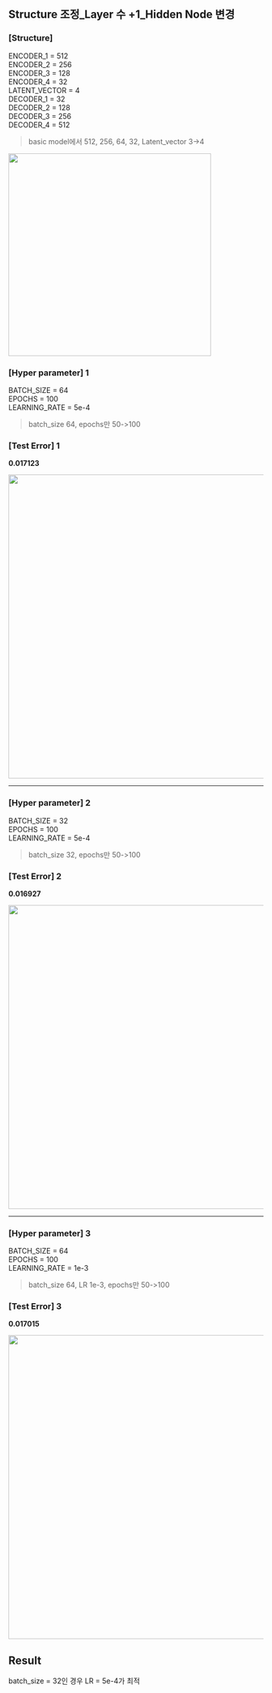 ## Structure 조정_Layer 수 +1_Hidden Node 변경

### [Structure]
ENCODER_1 = 512 </br>
ENCODER_2 = 256 </br>
ENCODER_3 = 128 </br>
ENCODER_4 = 32 </br>
LATENT_VECTOR = 4 </br>
DECODER_1 = 32 </br>
DECODER_2 = 128 </br>
DECODER_3 = 256 </br>
DECODER_4 = 512 </br>

> basic model에서 512, 256, 64, 32, Latent_vector 3->4 </br>

<img src="https://github.com/park-sangeun/Advanced-ANN/assets/90459890/f8f8beeb-ae77-42fc-83ec-69ab714c4b45" width = "400">

### [Hyper parameter] 1
BATCH_SIZE = 64 </br>
EPOCHS = 100 </br>
LEARNING_RATE = 5e-4 </br>

> batch_size 64, epochs만 50->100 </br>
  
### [Test Error] 1
<b> 0.017123 </b>

<img src = "https://github.com/park-sangeun/Advanced-ANN/assets/90459890/258fff2c-2ace-439a-9220-8557cb0f1fb5" width = "600">

---

### [Hyper parameter] 2
BATCH_SIZE = 32 </br>
EPOCHS = 100 </br>
LEARNING_RATE = 5e-4 </br>

> batch_size 32, epochs만 50->100 </br>
  
### [Test Error] 2
<b> 0.016927 </b>

<img src = "https://github.com/park-sangeun/Advanced-ANN/assets/90459890/6551846e-dc76-417e-b559-fbef43d0a258" width = "600">

---

### [Hyper parameter] 3
BATCH_SIZE = 64 </br>
EPOCHS = 100 </br>
LEARNING_RATE = 1e-3 </br>

> batch_size 64, LR 1e-3, epochs만 50->100 </br>
  
### [Test Error] 3
<b> 0.017015 </b>

<img src = "https://github.com/park-sangeun/Advanced-ANN/assets/90459890/d459bf54-e578-4cd3-87c3-5f3d6c695ed2" width = "600">

Result
---
batch_size = 32인 경우 LR = 5e-4가 최적
